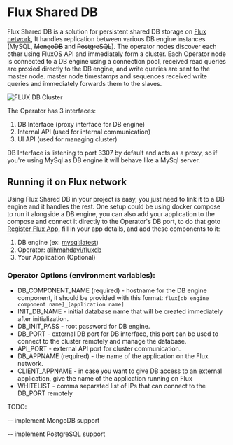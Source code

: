 # Flux Shared DB

Flux Shared DB is a solution for persistent shared DB storage on [Flux network](https://www.runonflux.io), It handles replication between various DB engine instances (MySQL, ~~MongoDB~~ and ~~PostgreSQL~~). The operator nodes discover each other using FluxOS API and immediately form a cluster. Each Operator node is connected to a DB engine using a connection pool, received read queries are proxied directly to the DB engine, and write queries are sent to the master node. master node timestamps and sequences received write queries and immediately forwards them to the slaves.

![FLUX DB Cluster](https://user-images.githubusercontent.com/1296210/184499730-722801f7-e827-4857-902e-fe9a61f36e5f.jpg)

The Operator has 3 interfaces:
1. DB Interface (proxy interface for DB engine)
2. Internal API (used for internal communication)
3. UI API (used for managing cluster)

DB Interface is listening to port 3307 by default and acts as a proxy, so if you're using MySql as DB engine it will behave like a MySql server.

## Running it on Flux network

Using Flux Shared DB in your project is easy, you just need to link it to a DB engine and it handles the rest. One setup could be using docker compose to run it alongside a DB engine, you can also add your application to the compose and connect it directly to the Operator's DB port, to do that goto [Register Flux App](https://home.runonflux.io/apps/registerapp), fill in your app details, and add these components to it:  
1. DB engine (ex: [mysql:latest](https://hub.docker.com/_/mysql))
2. Operator: [alihmahdavi/fluxdb](https://hub.docker.com/r/alihmahdavi/fluxdb)
3. Your Application (Optional)

### Operator Options (environment variables):
* DB_COMPONENT_NAME (required) - hostname for the DB engine component, it should be provided with this format: `flux[db engine component name]_[application name]`
* INIT_DB_NAME - initial database name that will be created immediately after initialization.
* DB_INIT_PASS - root password for DB engine.
* DB_PORT - external DB port for DB interface, this port can be used to connect to the cluster remotely and manage the database.
* API_PORT - external API port for cluster communication.
* DB_APPNAME (required) - the name of the application on the Flux network.
* CLIENT_APPNAME - in case you want to give DB access to an external application, give the name of the application running on Flux
* WHITELIST - comma separated list of IPs that can connect to the DB_PORT remotely


TODO:

-- implement MongoDB support

-- implement PostgreSQL support

